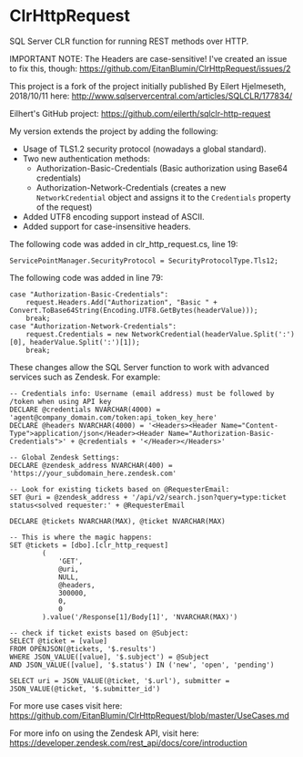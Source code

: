 # ClrHttpRequest

SQL Server CLR function for running REST methods over HTTP.

IMPORTANT NOTE: The Headers are case-sensitive! I've created an issue to fix this, though: https://github.com/EitanBlumin/ClrHttpRequest/issues/2

This project is a fork of the project initially published By Eilert Hjelmeseth, 2018/10/11 here:
http://www.sqlservercentral.com/articles/SQLCLR/177834/

Eilhert's GitHub project: https://github.com/eilerth/sqlclr-http-request

My version extends the project by adding the following:

* Usage of TLS1.2 security protocol (nowadays a global standard).
* Two new authentication methods:
  * Authorization-Basic-Credentials (Basic authorization using Base64 credentials)
  * Authorization-Network-Credentials (creates a new `NetworkCredential` object and assigns it to the `Credentials` property of the request)
* Added UTF8 encoding support instead of ASCII.
* Added support for case-insensitive headers.
  
The following code was added in clr_http_request.cs, line 19:
```
ServicePointManager.SecurityProtocol = SecurityProtocolType.Tls12;
```

The following code was added in line 79:
```
case "Authorization-Basic-Credentials":
    request.Headers.Add("Authorization", "Basic " + Convert.ToBase64String(Encoding.UTF8.GetBytes(headerValue)));
    break;
case "Authorization-Network-Credentials":
    request.Credentials = new NetworkCredential(headerValue.Split(':')[0], headerValue.Split(':')[1]);
    break;
```

These changes allow the SQL Server function to work with advanced services such as Zendesk.
For example:

```
-- Credentials info: Username (email address) must be followed by /token when using API key
DECLARE @credentials NVARCHAR(4000) = 'agent@company_domain.com/token:api_token_key_here'
DECLARE @headers NVARCHAR(4000) = '<Headers><Header Name="Content-Type">application/json</Header><Header Name="Authorization-Basic-Credentials">' + @credentials + '</Header></Headers>'

-- Global Zendesk Settings:
DECLARE @zendesk_address NVARCHAR(400) = 'https://your_subdomain_here.zendesk.com'

-- Look for existing tickets based on @RequesterEmail:
SET @uri = @zendesk_address + '/api/v2/search.json?query=type:ticket status<solved requester:' + @RequesterEmail

DECLARE @tickets NVARCHAR(MAX), @ticket NVARCHAR(MAX)

-- This is where the magic happens:
SET @tickets = [dbo].[clr_http_request]
        (
            'GET',
            @uri,
            NULL,
            @headers,
            300000,
            0,
            0
        ).value('/Response[1]/Body[1]', 'NVARCHAR(MAX)')

-- check if ticket exists based on @Subject:
SELECT @ticket = [value]
FROM OPENJSON(@tickets, '$.results')
WHERE JSON_VALUE([value], '$.subject') = @Subject
AND JSON_VALUE([value], '$.status') IN ('new', 'open', 'pending')

SELECT uri = JSON_VALUE(@ticket, '$.url'), submitter = JSON_VALUE(@ticket, '$.submitter_id')
```
For more use cases visit here: https://github.com/EitanBlumin/ClrHttpRequest/blob/master/UseCases.md

For more info on using the Zendesk API, visit here: https://developer.zendesk.com/rest_api/docs/core/introduction
